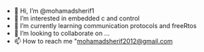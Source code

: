 - 👋 Hi, I’m @mohamadsherif1
- 👀 I’m interested in embedded c and control
- 🌱 I’m currently learning communication protocols and freeRtos 
- 💞️ I’m looking to collaborate on ...
- 📫 How to reach me "mohamadsherif2012@gmail.com

<!---
mohamadsherif1/mohamadsherif1 is a ✨ special ✨ repository because its `README.md` (this file) appears on your GitHub profile.
You can click the Preview link to take a look at your changes.
--->
